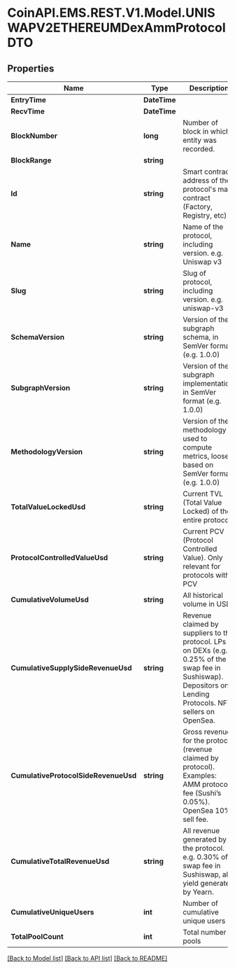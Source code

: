 
# CoinAPI.EMS.REST.V1.Model.UNISWAPV2ETHEREUMDexAmmProtocolDTO

## Properties

Name | Type | Description | Notes
------------ | ------------- | ------------- | -------------
**EntryTime** | **DateTime** |  | [optional] 
**RecvTime** | **DateTime** |  | [optional] 
**BlockNumber** | **long** | Number of block in which entity was recorded. | [optional] 
**BlockRange** | **string** |  | [optional] 
**Id** | **string** | Smart contract address of the protocol&#39;s main contract (Factory, Registry, etc) | [optional] 
**Name** | **string** | Name of the protocol, including version. e.g. Uniswap v3 | [optional] 
**Slug** | **string** | Slug of protocol, including version. e.g. uniswap-v3 | [optional] 
**SchemaVersion** | **string** |  Version of the subgraph schema, in SemVer format (e.g. 1.0.0) | [optional] 
**SubgraphVersion** | **string** | Version of the subgraph implementation, in SemVer format (e.g. 1.0.0) | [optional] 
**MethodologyVersion** | **string** | Version of the methodology used to compute metrics, loosely based on SemVer format (e.g. 1.0.0) | [optional] 
**TotalValueLockedUsd** | **string** | Current TVL (Total Value Locked) of the entire protocol | [optional] 
**ProtocolControlledValueUsd** | **string** | Current PCV (Protocol Controlled Value). Only relevant for protocols with PCV | [optional] 
**CumulativeVolumeUsd** | **string** | All historical volume in USD | [optional] 
**CumulativeSupplySideRevenueUsd** | **string** | Revenue claimed by suppliers to the protocol. LPs on DEXs (e.g. 0.25% of the swap fee in Sushiswap). Depositors on Lending Protocols. NFT sellers on OpenSea. | [optional] 
**CumulativeProtocolSideRevenueUsd** | **string** | Gross revenue for the protocol (revenue claimed by protocol). Examples: AMM protocol fee (Sushi’s 0.05%). OpenSea 10% sell fee. | [optional] 
**CumulativeTotalRevenueUsd** | **string** | All revenue generated by the protocol. e.g. 0.30% of swap fee in Sushiswap, all yield generated by Yearn. | [optional] 
**CumulativeUniqueUsers** | **int** | Number of cumulative unique users | [optional] 
**TotalPoolCount** | **int** | Total number of pools | [optional] 

[[Back to Model list]](../README.md#documentation-for-models)
[[Back to API list]](../README.md#documentation-for-api-endpoints)
[[Back to README]](../README.md)

